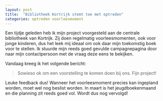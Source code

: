```yaml
---
layout: post
title:  "Bibliotheek Kortrijk stemt toe met optreden"
categories: optreden voorleesmoment
---
```


Een tijdje geleden heb ik mijn project voorgesteld aan de centrale bibliotheek van Kortrijk.
Zij doen regelmatig voorleesmomenten, ook voor jonge kinderen, dus het leek mij ideaal om ook daar mijn toekomstig boek voor te stellen.
Ik stuurde mijn reeds goed gevulde campagnepagina door naar mijn contactpersoon met de vraag deze eens te bekijken.

Vandaag kreeg ik het volgende bericht:

> Sowieso ok om een voorstelling te komen doen bij ons.
Fijn project!

Leuke feedback dus!
Wanneer het voorleesmoment precies kan ingepland worden, moet wel nog beslist worden.
In maart is het jeugdboekenmaand en die planning zit reeds goed vol.
Wordt dus nog vervolgd!